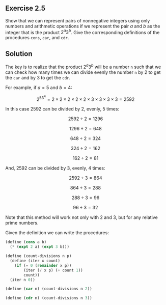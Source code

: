 ## Exercise 2.5

Show that we can represent pairs of nonnegative integers using only numbers and arithmetic operations if we represent the pair $a$ and $b$ as the integer that is the product ${2^a3^b}$. Give the corresponding definitions of the procedures `cons`, `car`, and `cdr`.

## Solution

The key is to realize that the product ${2^a3^b}$ will be a number `n` such that we can check how many times we can divide evenly the number `n` by 2 to get the `car` and by 3 to get the `cdr`.

For example, if $a = 5$ and $b = 4$:

$$
2^53^4 = 2 \times 2 \times 2 \times 2 \times 2 \times 3 \times 3 \times 3 \times 3 = 2592
$$

In this case $2592$ can be divided by 2, evenly, 5 times:

$$
2592 \div 2 = 1296
$$

$$
1296 \div 2 = 648
$$

$$
648 \div 2 = 324
$$

$$
324 \div 2 = 162
$$

$$
162 \div 2 = 81
$$

And, $2592$ can be divided by 3, evenly, 4 times:

$$
2592 \div 3 = 864
$$

$$
864 \div 3 = 288
$$

$$
288 \div 3 = 96
$$

$$
96 \div 3 = 32
$$

Note that this method will work not only with 2 and 3, but for any relative prime numbers.

Given the definition we can write the procedures:

```scheme
(define (cons a b)
  (* (expt 2 a) (expt 3 b)))

(define (count-divisions n p)
  (define (iter x count)
    (if (= 0 (remainder x p))
        (iter (/ x p) (+ count 1))
        count))
  (iter n 0))

(define (car n) (count-divisions n 2))

(define (cdr n) (count-divisions n 3))
```
